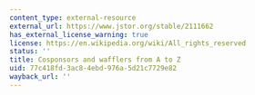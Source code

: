 ```yaml
---
content_type: external-resource
external_url: https://www.jstor.org/stable/2111662
has_external_license_warning: true
license: https://en.wikipedia.org/wiki/All_rights_reserved
status: ''
title: Cosponsors and wafflers from A to Z
uid: 77c418fd-3ac8-4ebd-976a-5d21c7729e82
wayback_url: ''
---
```

